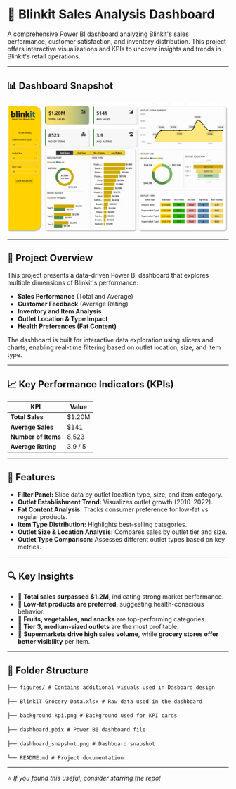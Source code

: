 # 🚀 Blinkit Sales Analysis Dashboard

A comprehensive Power BI dashboard analyzing Blinkit's sales performance, customer satisfaction, and inventory distribution. This project offers interactive visualizations and KPIs to uncover insights and trends in Blinkit's retail operations.

---

## 📊 Dashboard Snapshot

![Dashboard Snapshot](/dashboard_snapshot.PNG)

---

## 📌 Project Overview

This project presents a data-driven Power BI dashboard that explores multiple dimensions of Blinkit's performance:

- **Sales Performance** (Total and Average)
- **Customer Feedback** (Average Rating)
- **Inventory and Item Analysis**
- **Outlet Location & Type Impact**
- **Health Preferences (Fat Content)**

The dashboard is built for interactive data exploration using slicers and charts, enabling real-time filtering based on outlet location, size, and item type.

---

## 📈 Key Performance Indicators (KPIs)

| KPI                 | Value         |
|---------------------|---------------|
| **Total Sales**     | $1.20M        |
| **Average Sales**   | $141          |
| **Number of Items** | 8,523         |
| **Average Rating**  | 3.9 / 5       |

---

## 🧩 Features

- **Filter Panel:** Slice data by outlet location type, size, and item category.
- **Outlet Establishment Trend:** Visualizes outlet growth (2010–2022).
- **Fat Content Analysis:** Tracks consumer preference for low-fat vs regular products.
- **Item Type Distribution:** Highlights best-selling categories.
- **Outlet Size & Location Analysis:** Compares sales by outlet tier and size.
- **Outlet Type Comparison:** Assesses different outlet types based on key metrics.

---

## 🔍 Key Insights

- 🥇 **Total sales surpassed $1.2M**, indicating strong market performance.
- 🥦 **Low-fat products are preferred**, suggesting health-conscious behavior.
- 🍇 **Fruits, vegetables, and snacks** are top-performing categories.
- 🏬 **Tier 3, medium-sized outlets** are the most profitable.
- 🛒 **Supermarkets drive high sales volume**, while **grocery stores offer better visibility** per item.

---

## 📂 Folder Structure
```
├── figures/ # Contains additional visuals used in Dasboard design

├── BlinkIT Grocery Data.xlsx # Raw data used in the dashboard

├── background kpi.png # Background used for KPI cards

├── dashboard.pbix # Power BI dashboard file

├── dashboard_snapshot.png # Dashboard snapshot

└── README.md # Project documentation
```

---

⭐ *If you found this useful, consider starring the repo!*
